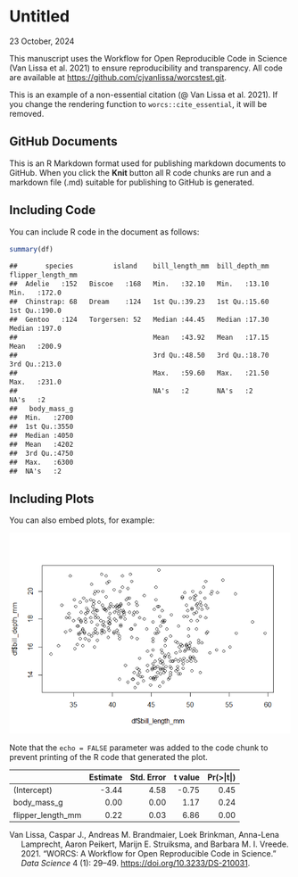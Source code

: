 Untitled
================
23 October, 2024

This manuscript uses the Workflow for Open Reproducible Code in Science
(Van Lissa et al. 2021) to ensure reproducibility and transparency. All
code <!--and data--> are available at
<https://github.com/cjvanlissa/worcstest.git>.

This is an example of a non-essential citation (@ Van Lissa et al.
2021). If you change the rendering function to `worcs::cite_essential`,
it will be removed.

<!--The function below inserts a notification if the manuscript is knit using synthetic data. Make sure to insert it after load_data().-->

## GitHub Documents

This is an R Markdown format used for publishing markdown documents to
GitHub. When you click the **Knit** button all R code chunks are run and
a markdown file (.md) suitable for publishing to GitHub is generated.

## Including Code

You can include R code in the document as follows:

``` r
summary(df)
```

    ##       species          island    bill_length_mm  bill_depth_mm   flipper_length_mm
    ##  Adelie   :152   Biscoe   :168   Min.   :32.10   Min.   :13.10   Min.   :172.0    
    ##  Chinstrap: 68   Dream    :124   1st Qu.:39.23   1st Qu.:15.60   1st Qu.:190.0    
    ##  Gentoo   :124   Torgersen: 52   Median :44.45   Median :17.30   Median :197.0    
    ##                                  Mean   :43.92   Mean   :17.15   Mean   :200.9    
    ##                                  3rd Qu.:48.50   3rd Qu.:18.70   3rd Qu.:213.0    
    ##                                  Max.   :59.60   Max.   :21.50   Max.   :231.0    
    ##                                  NA's   :2       NA's   :2       NA's   :2        
    ##   body_mass_g  
    ##  Min.   :2700  
    ##  1st Qu.:3550  
    ##  Median :4050  
    ##  Mean   :4202  
    ##  3rd Qu.:4750  
    ##  Max.   :6300  
    ##  NA's   :2

## Including Plots

You can also embed plots, for example:

![](manuscript_files/figure-gfm/pressure-1.png)<!-- -->

Note that the `echo = FALSE` parameter was added to the code chunk to
prevent printing of the R code that generated the plot.

|                   | Estimate | Std. Error | t value | Pr(\>\|t\|) |
|:------------------|---------:|-----------:|--------:|------------:|
| (Intercept)       |    -3.44 |       4.58 |   -0.75 |        0.45 |
| body_mass_g       |     0.00 |       0.00 |    1.17 |        0.24 |
| flipper_length_mm |     0.22 |       0.03 |    6.86 |        0.00 |

<div id="refs" class="references csl-bib-body hanging-indent"
entry-spacing="0">

<div id="ref-vanlissaWORCSWorkflowOpen2021" class="csl-entry">

Van Lissa, Caspar J., Andreas M. Brandmaier, Loek Brinkman, Anna-Lena
Lamprecht, Aaron Peikert, Marijn E. Struiksma, and Barbara M. I. Vreede.
2021. “WORCS: A Workflow for Open Reproducible Code in Science.” *Data
Science* 4 (1): 29–49. <https://doi.org/10.3233/DS-210031>.

</div>

</div>
